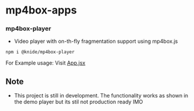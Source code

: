 # mp4box-apps

### mp4box-player

- Video player with on-th-fly fragmentation support using mp4box.js

```
npm i @knide/mp4box-player
```

For Example usage: Visit [App.jsx](./demo-player/src/App.jsx)

## Note

- This project is still in development. The functionality works as shown in the demo player but its stil not production ready IMO
